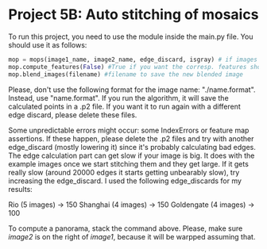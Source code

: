 # Project 5B: Auto stitching of mosaics

To run this project, you need to use the module inside the main.py file. You
should use it as follows:

``` python
mop = mops(image1_name, image2_name, edge_discard, isgray) # if images are one-channeled, make isgray = True
mop.compute_features(False) #True if you want the corresp. features shown
mop.blend_images(filename) #filename to save the new blended image
```

Please, don't use the following format for the image name: "./name.format".
Instead, use "name.format". If you run the algorithm, it will save the
calculated points in a .p2 file. If you want it to run again with a different
edge discard, please delete these files.

Some unpredictable errors might occur: some IndexErrors or feature map
assertions. If these happen, please delete the .p2 files and try with another
edge_discard (mostly lowering it) since it's probably calculating bad edges. The
edge calculation part can get slow if your image is big. It does with the
example images once we start stitching them and they get large. If it gets
really slow (around 20000 edges it starts getting unbearably slow), try
increasing the edge_discard. I used the following edge_discards for my results:

Rio (5 images) -> 150
Shanghai (4 images) -> 150
Goldengate (4 images) -> 100

To compute a panorama, stack the command above. Please, make sure *image2* is on
the right of *image1*, because it will be warpped assuming that.
